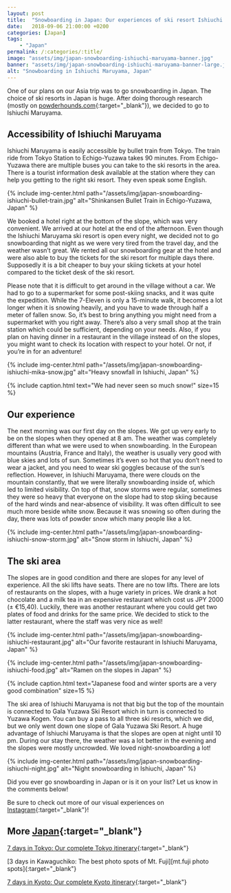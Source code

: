 ```yaml
---
layout: post
title:  "Snowboarding in Japan: Our experiences of ski resort Ishiuchi Maruyama"
date:   2018-09-06 21:00:00 +0200
categories: [Japan]
tags:
    - "Japan"
permalink: /:categories/:title/
image: "assets/img/japan-snowboarding-ishiuchi-maruyama-banner.jpg"
banner: "assets/img/japan-snowboarding-ishiuchi-maruyama-banner-large.jpg"
alt: "Snowboarding in Ishiuchi Maruyama, Japan"
---
```


One of our plans on our Asia trip was to go snowboarding in Japan. The choice of ski resorts in Japan is huge. After doing thorough research (mostly on [powderhounds.com][powderhounds]{:target="_blank"}), we decided to go to Ishiuchi Maruyama. 

## Accessibility of Ishiuchi Maruyama 

Ishiuchi Maruyama is easily accessible by bullet train from Tokyo. The train ride from Tokyo Station to Echigo-Yuzawa takes 90 minutes. From Echigo-Yuzawa there are multiple buses you can take to the ski resorts in the area. There is a tourist information desk available at the station where they can help you getting to the right ski resort. They even speak some English. 

{% include img-center.html path="/assets/img/japan-snowboarding-ishiuchi-bullet-train.jpg" alt="Shinkansen Bullet Train in Echigo-Yuzawa, Japan" %}

We booked a hotel right at the bottom of the slope, which was very convenient. We arrived at our hotel at the end of the afternoon. Even though the Ishiuchi Maruyama ski resort is open every night, we decided not to go snowboarding that night as we were very tired from the travel day, and the weather wasn’t great. We rented all our snowboarding gear at the hotel and were also able to buy the tickets for the ski resort for multiple days there. Supposedly it is a bit cheaper to buy your skiing tickets at your hotel compared to the ticket desk of the ski resort. 

Please note that it is difficult to get around in the village without a car. We had to go to a supermarket for some post-skiing snacks, and it was quite the expedition. While the 7-Eleven is only a 15-minute walk, it becomes a lot longer when it is snowing heavily, and you have to wade through half a meter of fallen snow. So, it’s best to bring anything you might need from a supermarket with you right away. There’s also a very small shop at the train station which could be sufficient, depending on your needs. Also, if you plan on having dinner in a restaurant in the village instead of on the slopes, you might want to check its location with respect to your hotel. Or not, if you’re in for an adventure!

{% include img-center.html path="/assets/img/japan-snowboarding-ishiuchi-mika-snow.jpg" alt="Heavy snowfall in Ishiuchi, Japan" %}

{% include caption.html text="We had never seen so much snow!" size=15 %}

## Our experience 

The next morning was our first day on the slopes. We got up very early to be on the slopes when they opened at 8 am. The weather was completely different than what we were used to when snowboarding. In the European mountains (Austria, France and Italy), the weather is usually very good with blue skies and lots of sun. Sometimes it’s even so hot that you don’t need to wear a jacket, and you need to wear ski goggles because of the sun’s reflection. However, in Ishiuchi Maruyama, there were clouds on the mountain constantly, that we were literally snowboarding inside of, which led to limited visibility. On top of that, snow storms were regular, sometimes they were so heavy that everyone on the slope had to stop skiing because of the hard winds and near-absence of visibility. It was often difficult to see much more beside white snow. Because it was snowing so often during the day, there was lots of powder snow which many people like a lot. 

{% include img-center.html path="/assets/img/japan-snowboarding-ishiuchi-snow-storm.jpg" alt="Snow storm in Ishiuchi, Japan" %}

## The ski area

The slopes are in good condition and there are slopes for any level of experience. All the ski lifts have seats. There are no tow lifts. There are lots of restaurants on the slopes, with a huge variety in prices. We drank a hot chocolate and a milk tea in an expensive restaurant which cost us JPY 2000 (± €15,40). Luckily, there was another restaurant where you could get two plates of food and drinks for the same price. We decided to stick to the latter restaurant, where the staff was very nice as well! 

{% include img-center.html path="/assets/img/japan-snowboarding-ishiuchi-restaurant.jpg" alt="Our favorite restaurant in Ishiuchi Maruyama, Japan" %}

{% include img-center.html path="/assets/img/japan-snowboarding-ishiuchi-food.jpg" alt="Ramen on the slopes in Japan" %}

{% include caption.html text="Japanese food and winter sports are a very good combination" size=15 %}

The ski area of Ishiuchi Maruyama is not that big but the top of the mountain is connected to Gala Yuzawa Ski Resort which in turn is connected to Yuzawa Kogen. You can buy a pass to all three ski resorts, which we did, but we only went down one slope of Gala Yuzawa Ski Resort. A huge advantage of Ishiuchi Maruyama is that the slopes are open at night until 10 pm. During our stay there, the weather was a lot better in the evening and the slopes were mostly uncrowded. We loved night-snowboarding a lot! 

{% include img-center.html path="/assets/img/japan-snowboarding-ishiuchi-night.jpg" alt="Night snowboarding in Ishiuchi, Japan" %}

Did you ever go snowboarding in Japan or is it on your list? Let us know in the comments below! 

Be sure to check out more of our visual experiences on [Instagram][instagram]{:target="_blank"}!

## More [Japan][japan]{:target="_blank"}

[7 days in Tokyo: Our complete Tokyo itinerary][tokyo itinerary]{:target="_blank"}

[3 days in Kawaguchiko: The best photo spots of Mt. Fuji][mt.fuji photo spots]{:target="_blank"}

[7 days in Kyoto: Our complete Kyoto itinerary][kyoto itinerary]{:target="_blank"}

[tokyo itinerary]: https://kipamojo.world/japan/7-days-in-Tokyo-Our-complete-Tokyo-itinerary/
[mt. fuji photo spots]: https://kipamojo.world/japan/3-days-in-Kawaguchiko-The-best-photo-spots-of-Mt-Fuji/
[kyoto itinerary]: https://kipamojo.world/japan/7-days-in-Kyoto-Our-complete-Kyoto-itinerary/

[japan]: https://kipamojo.world/tags#japan 
[instagram]: https://instagram.com/kipamojo
[powderhounds]: http://www.powderhounds.com/japan.aspx 


